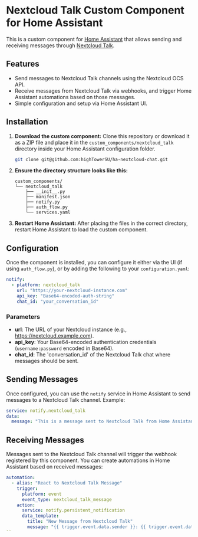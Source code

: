 # Nextcloud Talk Custom Component for Home Assistant

This is a custom component for [Home Assistant](https://www.home-assistant.io) that allows sending and receiving messages through [Nextcloud Talk](https://nextcloud.com/talk/).

## Features

- Send messages to Nextcloud Talk channels using the Nextcloud OCS API.
- Receive messages from Nextcloud Talk via webhooks, and trigger Home Assistant automations based on those messages.
- Simple configuration and setup via Home Assistant UI.

## Installation

1. **Download the custom component:**
   Clone this repository or download it as a ZIP file and place it in the `custom_components/nextcloud_talk` directory inside your Home Assistant configuration folder.

   ```bash
   git clone git@github.com:highTowerSU/ha-nextcloud-chat.git
   ```

2. **Ensure the directory structure looks like this:**

   ```
   custom_components/
   └── nextcloud_talk
       ├── __init__.py
       ├── manifest.json
       ├── notify.py
       ├── auth_flow.py
       └── services.yaml
   ```

3. **Restart Home Assistant:**
   After placing the files in the correct directory, restart Home Assistant to load the custom component.

## Configuration

Once the component is installed, you can configure it either via the UI (if using `auth_flow.py`), or by adding the following to your `configuration.yaml`:

```yaml
notify:
  - platform: nextcloud_talk
    url: "https://your-nextcloud-instance.com"
    api_key: "Base64-encoded-auth-string"
    chat_id: "your_conversation_id"
```

### Parameters

- **url**: The URL of your Nextcloud instance (e.g., https://nextcloud.example.com).
- **api_key**: Your Base64-encoded authentication credentials (`username:password` encoded in Base64).
- **chat_id**: The 'conversation_id' of the Nextcloud Talk chat where messages should be sent.

## Sending Messages

Once configured, you can use the `notify` service in Home Assistant to send messages to a Nextcloud Talk channel. Example:

```yaml
service: notify.nextcloud_talk
data:
  message: "This is a message sent to Nextcloud Talk from Home Assistant."
```

## Receiving Messages

Messages sent to the Nextcloud Talk channel will trigger the webhook registered by this component. You can create automations in Home Assistant based on received messages:

```yaml
automation:
  - alias: "React to Nextcloud Talk Message"
    trigger:
      platform: event
      event_type: nextcloud_talk_message
    action:
      service: notify.persistent_notification
      data_template:
        title: "New Message from Nextcloud Talk"
        message: "{{ trigger.event.data.sender }}: {{ trigger.event.data.message }}"
``
